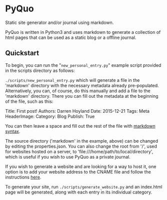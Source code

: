 # PyQuo
Static site generator and/or journal using markdown.

PyQuo is written in Python3 and uses markdown to generate a collection of html pages that can be used as a static blog or a offline journal.

## Quickstart

To begin, you can run the "`new_personal_entry.py`" example script provided in the scripts directory as follows:

`./scripts/new_personal_entry.py` which will generate a file in the 'markdown' directory with the necessary metadata already pre-populated. Alternatively, you can, of course, do this manually  and add a file to the 'markdown' directory. There you can fill out the metadata at the beginning of the file, such as this:

Title:          First post!
Authors:        Darren Hoyland
Date:           2015-12-21
Tags:           Meta
HeaderImage:
Category:       Blog
Publish:        True

You can then leave a space and fill out the rest of the file with [markdown syntax](http://daringfireball.net/projects/markdown/syntax).

The source directory ('markdown' in the example, above) can be changed by editing the properties.json. You can also change the root from '/', used for websites hosted on a server, to 'file:///home/path/to/local/directory', which is useful if you wish to use PyQuo as a private journal.

If you wish to generate a website and are looking for a way to host it, one option is to add your website address to the CNAME file and follow the instructions [here](https://pages.github.com/).

To generate your site, run `./scripts/generate_website.py` and an index.html page will be generated, along with each entry in its individual category.
